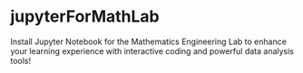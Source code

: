 # jupyterForMathLab
Install Jupyter Notebook for the Mathematics Engineering Lab to enhance your learning experience with interactive coding and powerful data analysis tools!
